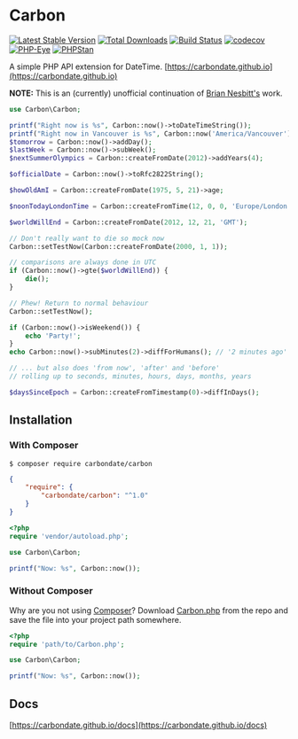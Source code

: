 # Carbon

[![Latest Stable Version](https://poser.pugx.org/carbondate/carbon/v/stable.png)](https://packagist.org/packages/carbondate/carbon)
[![Total Downloads](https://poser.pugx.org/carbondate/carbon/downloads.png)](https://packagist.org/packages/carbondate/carbon)
[![Build Status](https://travis-ci.org/CarbonDate/Carbon.svg?branch=master)](https://travis-ci.org/CarbonDate/Carbon)
[![codecov](https://codecov.io/gh/CarbonDate/Carbon/branch/master/graph/badge.svg)](https://codecov.io/gh/CarbonDate/Carbon)
[![PHP-Eye](https://php-eye.com/badge/carbondate/carbon/tested.svg?style=flat)](https://php-eye.com/package/carbondate/carbon)
[![PHPStan](https://img.shields.io/badge/PHPStan-enabled-brightgreen.svg?style=flat)](https://github.com/phpstan/phpstan)

A simple PHP API extension for DateTime. [https://carbondate.github.io](https://carbondate.github.io)

**NOTE:** This is an (currently) unofficial continuation of [Brian Nesbitt's](http://nesbot.com) work.

```php
use Carbon\Carbon;

printf("Right now is %s", Carbon::now()->toDateTimeString());
printf("Right now in Vancouver is %s", Carbon::now('America/Vancouver'));  //implicit __toString()
$tomorrow = Carbon::now()->addDay();
$lastWeek = Carbon::now()->subWeek();
$nextSummerOlympics = Carbon::createFromDate(2012)->addYears(4);

$officialDate = Carbon::now()->toRfc2822String();

$howOldAmI = Carbon::createFromDate(1975, 5, 21)->age;

$noonTodayLondonTime = Carbon::createFromTime(12, 0, 0, 'Europe/London');

$worldWillEnd = Carbon::createFromDate(2012, 12, 21, 'GMT');

// Don't really want to die so mock now
Carbon::setTestNow(Carbon::createFromDate(2000, 1, 1));

// comparisons are always done in UTC
if (Carbon::now()->gte($worldWillEnd)) {
    die();
}

// Phew! Return to normal behaviour
Carbon::setTestNow();

if (Carbon::now()->isWeekend()) {
    echo 'Party!';
}
echo Carbon::now()->subMinutes(2)->diffForHumans(); // '2 minutes ago'

// ... but also does 'from now', 'after' and 'before'
// rolling up to seconds, minutes, hours, days, months, years

$daysSinceEpoch = Carbon::createFromTimestamp(0)->diffInDays();
```

## Installation

### With Composer

```
$ composer require carbondate/carbon
```

```json
{
    "require": {
        "carbondate/carbon": "^1.0"
    }
}
```

```php
<?php
require 'vendor/autoload.php';

use Carbon\Carbon;

printf("Now: %s", Carbon::now());
```

<a name="install-nocomposer"/>

### Without Composer

Why are you not using [Composer](http://getcomposer.org/)? Download [Carbon.php](https://github.com/CarbonDate/Carbon/blob/master/src/Carbon/Carbon.php) from the repo and save the file into your project path somewhere.

```php
<?php
require 'path/to/Carbon.php';

use Carbon\Carbon;

printf("Now: %s", Carbon::now());
```

## Docs

[https://carbondate.github.io/docs](https://carbondate.github.io/docs)
